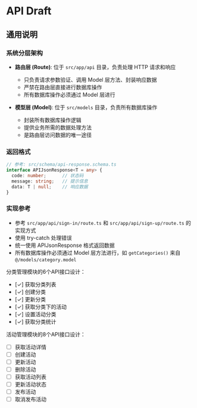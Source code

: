 # API Draft

## 通用说明

### 系统分层架构
- **路由层 (Route)**: 位于 `src/app/api` 目录，负责处理 HTTP 请求和响应
  - 只负责请求参数验证、调用 Model 层方法、封装响应数据
  - 严禁在路由层直接进行数据库操作
  - 所有数据库操作必须通过 Model 层进行

- **模型层 (Model)**: 位于 `src/models` 目录，负责所有数据库操作
  - 封装所有数据库操作逻辑
  - 提供业务所需的数据处理方法
  - 是路由层访问数据的唯一途径

### 返回格式
```typescript
// 参考: src/schema/api-response.schema.ts
interface APIJsonResponse<T = any> {
  code: number;      // 状态码
  message: string;   // 提示信息
  data: T | null;    // 响应数据
}
```

### 实现参考
- 参考 `src/app/api/sign-in/route.ts` 和 `src/app/api/sign-up/route.ts` 的实现方式
- 使用 try-catch 处理错误
- 统一使用 APIJsonResponse 格式返回数据
- 所有数据库操作必须通过 Model 层方法进行，如 `getCategories()` 来自 `@/models/category.model`

分类管理模块的6个API接口设计：
- [✓] 获取分类列表
- [✓] 创建分类
- [✓] 更新分类
- [✓] 获取分类下的活动
- [✓] 设置活动分类
- [✓] 获取分类统计

活动管理模块的8个API接口设计：
- [ ] 获取活动详情
- [ ] 创建活动
- [ ] 更新活动
- [ ] 删除活动
- [ ] 获取活动列表
- [ ] 更新活动状态
- [ ] 发布活动
- [ ] 取消发布活动
